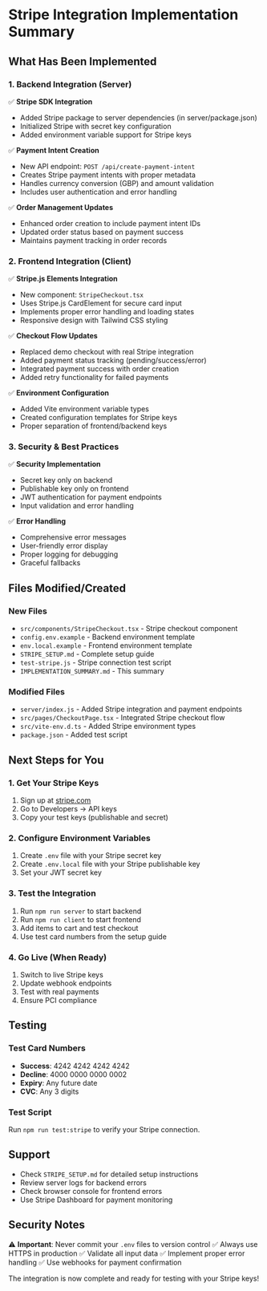 # Stripe Integration Implementation Summary

## What Has Been Implemented

### 1. Backend Integration (Server)

✅ **Stripe SDK Integration**

- Added Stripe package to server dependencies (in server/package.json)
- Initialized Stripe with secret key configuration
- Added environment variable support for Stripe keys

✅ **Payment Intent Creation**

- New API endpoint: `POST /api/create-payment-intent`
- Creates Stripe payment intents with proper metadata
- Handles currency conversion (GBP) and amount validation
- Includes user authentication and error handling

✅ **Order Management Updates**

- Enhanced order creation to include payment intent IDs
- Updated order status based on payment success
- Maintains payment tracking in order records

### 2. Frontend Integration (Client)

✅ **Stripe.js Elements Integration**

- New component: `StripeCheckout.tsx`
- Uses Stripe.js CardElement for secure card input
- Implements proper error handling and loading states
- Responsive design with Tailwind CSS styling

✅ **Checkout Flow Updates**

- Replaced demo checkout with real Stripe integration
- Added payment status tracking (pending/success/error)
- Integrated payment success with order creation
- Added retry functionality for failed payments

✅ **Environment Configuration**

- Added Vite environment variable types
- Created configuration templates for Stripe keys
- Proper separation of frontend/backend keys

### 3. Security & Best Practices

✅ **Security Implementation**

- Secret key only on backend
- Publishable key only on frontend
- JWT authentication for payment endpoints
- Input validation and error handling

✅ **Error Handling**

- Comprehensive error messages
- User-friendly error display
- Proper logging for debugging
- Graceful fallbacks

## Files Modified/Created

### New Files

- `src/components/StripeCheckout.tsx` - Stripe checkout component
- `config.env.example` - Backend environment template
- `env.local.example` - Frontend environment template
- `STRIPE_SETUP.md` - Complete setup guide
- `test-stripe.js` - Stripe connection test script
- `IMPLEMENTATION_SUMMARY.md` - This summary

### Modified Files

- `server/index.js` - Added Stripe integration and payment endpoints
- `src/pages/CheckoutPage.tsx` - Integrated Stripe checkout flow
- `src/vite-env.d.ts` - Added Stripe environment types
- `package.json` - Added test script

## Next Steps for You

### 1. Get Your Stripe Keys

1. Sign up at [stripe.com](https://stripe.com)
2. Go to Developers → API keys
3. Copy your test keys (publishable and secret)

### 2. Configure Environment Variables

1. Create `.env` file with your Stripe secret key
2. Create `.env.local` file with your Stripe publishable key
3. Set your JWT secret key

### 3. Test the Integration

1. Run `npm run server` to start backend
2. Run `npm run client` to start frontend
3. Add items to cart and test checkout
4. Use test card numbers from the setup guide

### 4. Go Live (When Ready)

1. Switch to live Stripe keys
2. Update webhook endpoints
3. Test with real payments
4. Ensure PCI compliance

## Testing

### Test Card Numbers

- **Success**: 4242 4242 4242 4242
- **Decline**: 4000 0000 0000 0002
- **Expiry**: Any future date
- **CVC**: Any 3 digits

### Test Script

Run `npm run test:stripe` to verify your Stripe connection.

## Support

- Check `STRIPE_SETUP.md` for detailed setup instructions
- Review server logs for backend errors
- Check browser console for frontend errors
- Use Stripe Dashboard for payment monitoring

## Security Notes

⚠️ **Important**: Never commit your `.env` files to version control
✅ Always use HTTPS in production
✅ Validate all input data
✅ Implement proper error handling
✅ Use webhooks for payment confirmation

The integration is now complete and ready for testing with your Stripe keys!
